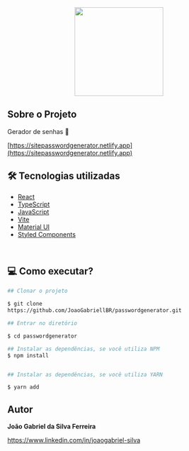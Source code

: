 <div align="center">
    <img width="200px" height="200px" src="https://github.com/JoaoGabriellBR/passwordgenerator/assets/88870257/9373baa6-b542-4f40-9472-9bc78d1c3010">
</div>

## Sobre o Projeto

<p>Gerador de senhas 🔑</p>

[https://sitepasswordgenerator.netlify.app](https://sitepasswordgenerator.netlify.app)

## 🛠 Tecnologias utilizadas

- [React](https://reactjs.org/)
- [TypeScript](https://www.typescriptlang.org)
- [JavaScript](https://developer.mozilla.org/pt-BR/docs/Web/JavaScript)
- [Vite](https://vitejs.dev/)
- [Material UI](https://mui.com/)
- [Styled Components](https://styled-components.com/)

<br>

## 💻 Como executar?

```bash
## Clonar o projeto

$ git clone 
https://github.com/JoaoGabriellBR/passwordgenerator.git

```

```bash
## Entrar no diretório

$ cd passwordgenerator

```

```bash
## Instalar as dependências, se você utiliza NPM
$ npm install


## Instalar as dependências, se você utiliza YARN

$ yarn add

```


## Autor

**João Gabriel da Silva Ferreira**

https://www.linkedin.com/in/joaogabriel-silva
